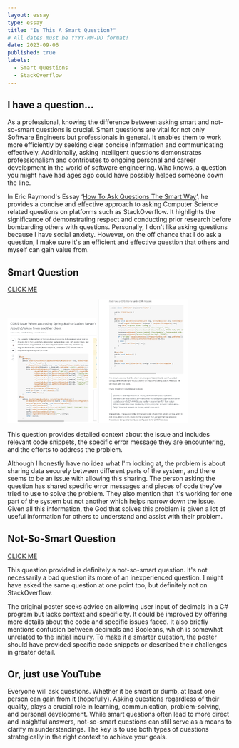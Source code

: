 ```yaml
---
layout: essay
type: essay
title: "Is This A Smart Question?"
# All dates must be YYYY-MM-DD format!
date: 2023-09-06
published: true
labels:
  - Smart Questions
  - StackOverflow
---
```



## I have a question...

As a professional, knowing the difference between asking smart and not-so-smart questions is crucial. Smart questions are vital for not only Software Engineers but professionals in general. It enables them to work more efficiently by seeking clear concise information and communicating effectively. Additionally, asking intelligent questions demonstrates professionalism and contributes to ongoing personal and career development in the world of software engineering. Who knows, a question you might have had ages ago could have possibly helped someone down the line.
  
In Eric Raymond's Essay ‘[How To Ask Questions The Smart Way](http://www.catb.org/esr/faqs/smart-questions.html)’, he provides a concise and effective approach to asking Computer Science related questions on platforms such as StackOverflow. It highlights the significance of demonstrating respect and conducting prior research before bombarding others with questions. Personally, I don't like asking questions because I have social anxiety. However, on the off chance that I do ask a question, I make sure it's an efficient and effective question that others and myself can gain value from.

## Smart Question
[CLICK ME](https://stackoverflow.com/questions/77057435/cors-issue-when-accessing-spring-authorization-servers-oauth2-token-from-anoth)

<div class="text-center p-4">
  <img width="200px" 
       src="../img/Screenshot 2023-09-06 222735.png" 
       class="img-thumbnail" >
  <img width="200px" 
       src="../img/Screenshot 2023-09-06 222746.png" 
       class="img-thumbnail" >
</div>

This question provides detailed context about the issue and includes relevant code snippets, the specific error message they are encountering, and the efforts to address the problem. 

Although I honestly have no idea what I'm looking at, the problem is about sharing data securely between different parts of the system, and there seems to be an issue with allowing this sharing. The person asking the question has shared specific error messages and pieces of code they've tried to use to solve the problem. They also mention that it's working for one part of the system but not another which helps narrow down the issue. Given all this information, the God that solves this problem is given a lot of useful information for others to understand and assist with their problem.

## Not-So-Smart Question
[CLICK ME](https://stackoverflow.com/questions/46207899/c-sharp-how-to-allow-users-to-input-decimals-as-an-answer)

This question provided is definitely a not-so-smart question. It's not necessarily a bad question its more of an inexperienced question. I might have asked the same question at one point too, but definitely not on StackOverflow.

The original poster seeks advice on allowing user input of decimals in a C# program but lacks context and specificity. It could be improved by offering more details about the code and specific issues faced. It also briefly mentions confusion between decimals and Booleans, which is somewhat unrelated to the initial inquiry. To make it a smarter question, the poster should have provided specific code snippets or described their challenges in greater detail. 

## Or, just use YouTube

Everyone will ask questions. Whether it be smart or dumb, at least one person can gain from it (hopefully). Asking questions regardless of their quality, plays a crucial role in learning, communication, problem-solving, and personal development. While smart questions often lead to more direct and insightful answers, not-so-smart questions can still serve as a means to clarify misunderstandings. The key is to use both types of questions strategically in the right context to achieve your goals. 
